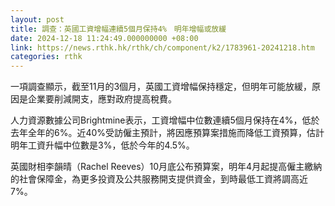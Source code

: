 ```yaml
---
layout: post
title: 調查：英國工資增幅連續5個月保持4%　明年增幅或放緩
date: 2024-12-18 11:24:49.000000000 +08:00
link: https://news.rthk.hk/rthk/ch/component/k2/1783961-20241218.htm
categories: rthk
---
```


一項調查顯示，截至11月的3個月，英國工資增幅保持穩定，但明年可能放緩，原因是企業要削減開支，應對政府提高稅費。

人力資源數據公司Brightmine表示，工資增幅中位數連續5個月保持在4%，低於去年全年的6%。近40%受訪僱主預計，將因應預算案措施而降低工資預算，估計明年工資升幅中位數是3%，低於今年的4.5%。

英國財相李韻晴（Rachel Reeves）10月底公布預算案，明年4月起提高僱主繳納的社會保障金，為更多投資及公共服務開支提供資金，到時最低工資將調高近7%。
